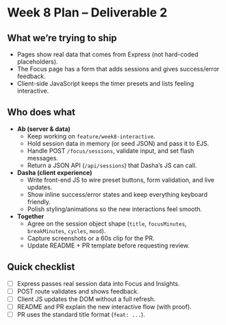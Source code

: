 # Week 8 Plan – Deliverable 2

## What we’re trying to ship
- Pages show real data that comes from Express (not hard-coded placeholders).
- The Focus page has a form that adds sessions and gives success/error feedback.
- Client-side JavaScript keeps the timer presets and lists feeling interactive.

## Who does what
- **Ab (server & data)**
  - Keep working on `feature/week8-interactive`.
  - Hold session data in memory (or seed JSON) and pass it to EJS.
  - Handle POST `/focus/sessions`, validate input, and set flash messages.
  - Return a JSON API (`/api/sessions`) that Dasha’s JS can call.
- **Dasha (client experience)**
  - Write front-end JS to wire preset buttons, form validation, and live updates.
  - Show inline success/error states and keep everything keyboard friendly.
  - Polish styling/animations so the new interactions feel smooth. 
- **Together**
  - Agree on the session object shape (`title`, `focusMinutes`, `breakMinutes`, `cycles`, `mood`).
  - Capture screenshots or a 60s clip for the PR.
  - Update README + PR template before requesting review.

## Quick checklist
- [ ] Express passes real session data into Focus and Insights.
- [ ] POST route validates and shows feedback.
- [ ] Client JS updates the DOM without a full refresh.
- [ ] README and PR explain the new interactive flow (with proof).
- [ ] PR uses the standard title format (`feat: ...`).
